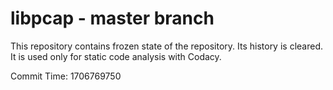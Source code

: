 # libpcap - master branch

This repository contains frozen state of the repository.
Its history is cleared. It is used only for static code
analysis with Codacy.

Commit Time: 1706769750